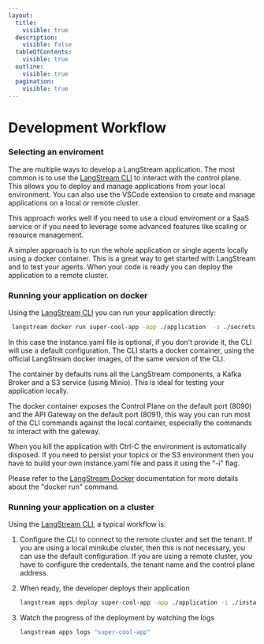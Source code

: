 ```yaml
---
layout:
  title:
    visible: true
  description:
    visible: false
  tableOfContents:
    visible: true
  outline:
    visible: true
  pagination:
    visible: true
---
```


# Development Workflow

### Selecting an enviroment

The are multiple ways to develop a LangStream application. The most common is to use the [LangStream CLI](../installation/langstream-cli.md) to interact with the control plane. This allows you to deploy and manage applications from your local environment.
You can also use the VSCode extension to create and manage applications on a local or remote cluster.

This approach works well if you need to use a cloud enviroment or a SaaS service or if you need to leverage some advanced features like scaling or resource management.

A simpler approach is to run the whole application or single agents locally using a docker container. This is a great way to get started with LangStream and to test your agents. When your code is ready you can deploy the application to a remote cluster.


### Running your application on docker

Using the [LangStream CLI](../installation/langstream-cli.md) you can run your application directly:

```bash
 langstream docker run super-cool-app -app ./application  -s ./secrets.yaml
```

In this case the instance.yaml file is optional, if you don't provide it, the CLI will use a default configuration.
The CLI starts a docker container, using the official LangStream docker images, of the same version of the CLI.

The container by defaults runs all the LangStream components, a Kafka Broker and a S3 service (using Minio).
This is ideal for testing your application locally.

The docker container exposes the Control Plane on the default port (8090) and the API Gateway on the default port (8091),
this way you can run most of the CLI commands against the local container, especially the commands to interact with the gateway.

When you kill the application with Ctrl-C the environment is automatically disposed.
If you need to persist your topics or the S3 environment then you have to build your own instance.yaml file and pass it using the "-i" flag.

Please refer to the [LangStream Docker](../installation/docker.md) documentation for more details about the "docker run" command.

### Running your application on a cluster

Using the [LangStream CLI](../installation/langstream-cli.md), a typical workflow is:

1.  Configure the CLI to connect to the remote cluster and set the tenant.
    If you are using a local minikube cluster, then this is not necessary, you can use the default configuration.
    If you are using a remote cluster, you have to configure the credentails, the tenant name and the control plane address.
   
2.  When ready, the developer deploys their application 

    ```bash
    langstream apps deploy super-cool-app -app ./application -i ./instance.yaml  -s ./secrets.yaml
    ```
3.  Watch the progress of the deployment by watching the logs

    ```bash
    langstream apps logs "super-cool-app"
    ```
